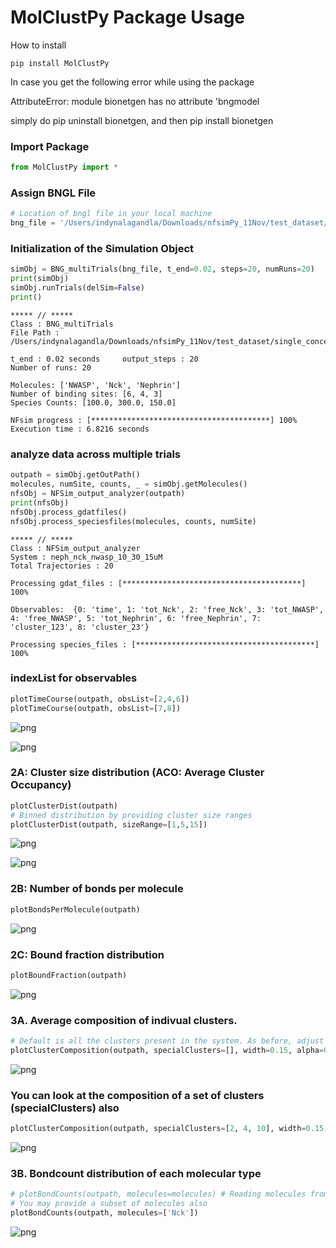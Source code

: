 # MolClustPy Package Usage

How to install

    pip install MolClustPy

In case you get the following error while using the package 

AttributeError: module bionetgen has no attribute 'bngmodel

simply do pip uninstall bionetgen, and then pip install bionetgen


### Import Package
```python
from MolClustPy import * 
```

### Assign BNGL File
```python
# Location of bngl file in your local machine
bng_file = '/Users/indynalagandla/Downloads/nfsimPy_11Nov/test_dataset/single_concentration_file/neph_nck_nwasp_10_30_15uM.bngl'
```

### Initialization of the Simulation Object
```python
simObj = BNG_multiTrials(bng_file, t_end=0.02, steps=20, numRuns=20)
print(simObj)
simObj.runTrials(delSim=False)
print()
```

    
    ***** // ***** 
    Class : BNG_multiTrials
    File Path : /Users/indynalagandla/Downloads/nfsimPy_11Nov/test_dataset/single_concentration_file/neph_nck_nwasp_10_30_15uM.bngl
    
    t_end : 0.02 seconds 	 output_steps : 20
    Number of runs: 20
    
    Molecules: ['NWASP', 'Nck', 'Nephrin']
    Number of binding sites: [6, 4, 3]
    Species Counts: [100.0, 300.0, 150.0]
    
    NFsim progress : [****************************************] 100%
    Execution time : 6.8216 seconds
    


### analyze data across multiple trials
```python
outpath = simObj.getOutPath()
molecules, numSite, counts, _ = simObj.getMolecules()
nfsObj = NFSim_output_analyzer(outpath)
print(nfsObj)
nfsObj.process_gdatfiles()
nfsObj.process_speciesfiles(molecules, counts, numSite)
```

    
    ***** // ***** 
    Class : NFSim_output_analyzer
    System : neph_nck_nwasp_10_30_15uM
    Total Trajectories : 20
    
    Processing gdat_files : [****************************************] 100%
    
    Observables:  {0: 'time', 1: 'tot_Nck', 2: 'free_Nck', 3: 'tot_NWASP', 4: 'free_NWASP', 5: 'tot_Nephrin', 6: 'free_Nephrin', 7: 'cluster_123', 8: 'cluster_23'}
    
    Processing species_files : [****************************************] 100%


### indexList for observables
```python
plotTimeCourse(outpath, obsList=[2,4,6])
plotTimeCourse(outpath, obsList=[7,8])
```


    
![png](output_5_0.png)
    



    
![png](output_5_1.png)
    


### 2A: Cluster size distribution (ACO: Average Cluster Occupancy)
```python
plotClusterDist(outpath)
# Binned distribution by providing cluster size ranges
plotClusterDist(outpath, sizeRange=[1,5,15])
```


    
![png](output_6_0.png)
    



    
![png](output_6_1.png)
    


### 2B: Number of bonds per molecule
```python
plotBondsPerMolecule(outpath)
```


    
![png](output_7_0.png)
    


### 2C: Bound fraction distribution
```python
plotBoundFraction(outpath)
```


    
![png](output_8_0.png)
    


### 3A. Average composition of indivual clusters. 
```python
# Default is all the clusters present in the system. As before, adjust width and transparency (alpha) for visual clarity.
plotClusterComposition(outpath, specialClusters=[], width=0.15, alpha=0.5)
```


    
![png](output_9_0.png)
    


### You can look at the composition of a set of clusters (specialClusters) also
```python
plotClusterComposition(outpath, specialClusters=[2, 4, 10], width=0.15, alpha=0.7)

```


    
![png](output_10_0.png)
    


### 3B. Bondcount distribution of each molecular type 
```python
# plotBondCounts(outpath, molecules=molecules) # Reading molecules from previous block
# You may provide a subset of molecules also
plotBondCounts(outpath, molecules=['Nck'])
```


    
![png](output_11_0.png)
    



